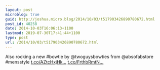 ```yaml
---
layout: post
microblog: true
guid: http://joshua.micro.blog/2014/10/03/t517903426890780672.html
post_id: 40258
date: 2014-10-03T16:06:13+1100
lastmod: 2019-07-30T17:41:44+1100
type: post
url: /2014/10/03/t517903426890780672.html
---
```

Also rocking a new #bowtie by @twoguysbowties from @absofabstore #mensstyle [t.co/AZtcHxjHk...](http://t.co/AZtcHxjHkG) [t.co/FrthbRmtN...](http://t.co/FrthbRmtNt)

